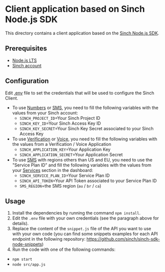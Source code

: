 # Client application based on Sinch Node.js SDK

This directory contains a client application based on the [Sinch Node.js SDK](https://github.com/sinch/sinch-sdk-node).

## Prerequisites

 - [Node.js LTS](https://nodejs.org/en)
 - [Sinch account](https://dashboard.sinch.com/)

## Configuration

Edit [.env](.env) file to set the credentials that will be used to configure the Sinch Client.
 - To use [Numbers](https://developers.sinch.com/docs/numbers/) or [SMS](https://developers.sinch.com/docs/sms/), you need to fill the following variables with the values from your Sinch account:
   - `SINCH_PROJECT_ID`=Your Sinch Project ID
   - `SINCH_KEY_ID`=Your Sinch Access Key ID
   - `SINCH_KEY_SECRET`=Your Sinch Key Secret associated to your Sinch Access Key
 - To use [Verification](https://developers.sinch.com/docs/verification/) or [Voice](https://developers.sinch.com/docs/voice/), you need to fill the following variables with the values from a Verification / Voice Application
   - `SINCH_APPLICATION_KEY`=Your Application Key
   - `SINCH_APPLICATION_SECRET`=Your Application Secret
 - To use [SMS](https://developers.sinch.com/docs/sms/) with regions others than US and EU, you need to use the "Service Plan ID" and fill the following variables with the values from your [Services](https://dashboard.sinch.com/sms/api/services) section in the dashboard:
   - `SINCH_SERVICE_PLAN_ID`=Your Service Plan ID
   - `SINCH_API_TOKEN`=Your API Token associated to your Service Plan ID
   - `SMS_REGION`=the SMS region (`au` / `br` / `ca`)

## Usage

1. Install the dependencies by running the command `npm install`.
2. Edit the `.env` file with your own credentials (see the paragraph above for details).
3. Replace the content of the `snippet.js` file of the API you want to use with your own code (you can find some snippets examples for each API endpoint in the following repository: https://github.com/sinch/sinch-sdk-node-snippets)
4. Run the code with one of the following commands:
  - `npm start`
  - `node src/app.js`
